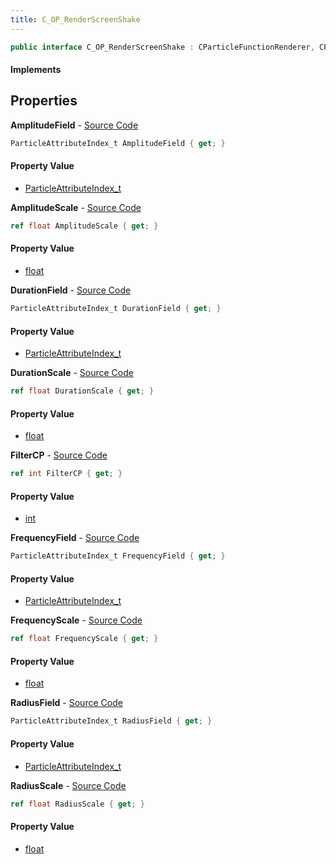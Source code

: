 ```yaml
---
title: C_OP_RenderScreenShake
---
```


```csharp
public interface C_OP_RenderScreenShake : CParticleFunctionRenderer, CParticleFunction, ISchemaClass<CParticleFunction>, ISchemaClass<CParticleFunctionRenderer>, ISchemaClass<C_OP_RenderScreenShake>, ISchemaField, ISchemaClass, INativeHandle
```

#### Implements

## Properties

**AmplitudeField** - [Source Code](https://github.com/swiftly-solution/swiftlys2/blob/main/managed/src/SwiftlyS2.Generated/Schemas/Interfaces/C_OP_RenderScreenShake.cs#L30)

```csharp
ParticleAttributeIndex_t AmplitudeField { get; }
```

#### Property Value

- [ParticleAttributeIndex_t](/docs/api/shared/schemadefinitions/particleattributeindex_t)

**AmplitudeScale** - [Source Code](https://github.com/swiftly-solution/swiftlys2/blob/main/managed/src/SwiftlyS2.Generated/Schemas/Interfaces/C_OP_RenderScreenShake.cs#L22)

```csharp
ref float AmplitudeScale { get; }
```

#### Property Value

- [float](https://learn.microsoft.com/dotnet/api/system.single)

**DurationField** - [Source Code](https://github.com/swiftly-solution/swiftlys2/blob/main/managed/src/SwiftlyS2.Generated/Schemas/Interfaces/C_OP_RenderScreenShake.cs#L26)

```csharp
ParticleAttributeIndex_t DurationField { get; }
```

#### Property Value

- [ParticleAttributeIndex_t](/docs/api/shared/schemadefinitions/particleattributeindex_t)

**DurationScale** - [Source Code](https://github.com/swiftly-solution/swiftlys2/blob/main/managed/src/SwiftlyS2.Generated/Schemas/Interfaces/C_OP_RenderScreenShake.cs#L16)

```csharp
ref float DurationScale { get; }
```

#### Property Value

- [float](https://learn.microsoft.com/dotnet/api/system.single)

**FilterCP** - [Source Code](https://github.com/swiftly-solution/swiftlys2/blob/main/managed/src/SwiftlyS2.Generated/Schemas/Interfaces/C_OP_RenderScreenShake.cs#L32)

```csharp
ref int FilterCP { get; }
```

#### Property Value

- [int](https://learn.microsoft.com/dotnet/api/system.int32)

**FrequencyField** - [Source Code](https://github.com/swiftly-solution/swiftlys2/blob/main/managed/src/SwiftlyS2.Generated/Schemas/Interfaces/C_OP_RenderScreenShake.cs#L28)

```csharp
ParticleAttributeIndex_t FrequencyField { get; }
```

#### Property Value

- [ParticleAttributeIndex_t](/docs/api/shared/schemadefinitions/particleattributeindex_t)

**FrequencyScale** - [Source Code](https://github.com/swiftly-solution/swiftlys2/blob/main/managed/src/SwiftlyS2.Generated/Schemas/Interfaces/C_OP_RenderScreenShake.cs#L20)

```csharp
ref float FrequencyScale { get; }
```

#### Property Value

- [float](https://learn.microsoft.com/dotnet/api/system.single)

**RadiusField** - [Source Code](https://github.com/swiftly-solution/swiftlys2/blob/main/managed/src/SwiftlyS2.Generated/Schemas/Interfaces/C_OP_RenderScreenShake.cs#L24)

```csharp
ParticleAttributeIndex_t RadiusField { get; }
```

#### Property Value

- [ParticleAttributeIndex_t](/docs/api/shared/schemadefinitions/particleattributeindex_t)

**RadiusScale** - [Source Code](https://github.com/swiftly-solution/swiftlys2/blob/main/managed/src/SwiftlyS2.Generated/Schemas/Interfaces/C_OP_RenderScreenShake.cs#L18)

```csharp
ref float RadiusScale { get; }
```

#### Property Value

- [float](https://learn.microsoft.com/dotnet/api/system.single)

